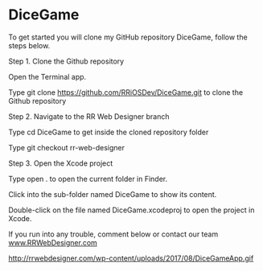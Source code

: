 # DiceGame
To get started you will clone my GitHub repository DiceGame, follow the steps below.

Step 1. Clone the Github repository

Open the Terminal app.

Type git clone https://github.com/RRiOSDev/DiceGame.git to clone the Github repository

Step 2. Navigate to the RR Web Designer branch

Type cd DiceGame to get inside the cloned repository folder

Type git checkout rr-web-designer

Step 3. Open the Xcode project

Type open . to open the current folder in Finder.

Click into the sub-folder named DiceGame to show its content.

Double-click on the file named DiceGame.xcodeproj to open the project in Xcode.

If you run into any trouble, comment below or contact our team www.RRWebDesigner.com

http://rrwebdesigner.com/wp-content/uploads/2017/08/DiceGameApp.gif
